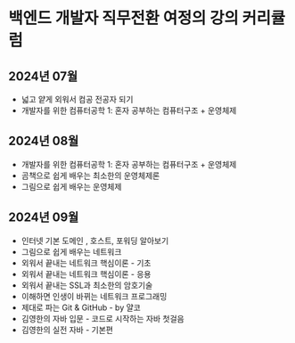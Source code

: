 # 백엔드 개발자 직무전환 여정의 강의 커리큘럼

## 2024년 07월

- 넓고 얕게 외워서 컴공 전공자 되기
- 개발자를 위한 컴퓨터공학 1: 혼자 공부하는 컴퓨터구조 + 운영체제

## 2024년 08월

- 개발자를 위한 컴퓨터공학 1: 혼자 공부하는 컴퓨터구조 + 운영체제
- 곰책으로 쉽게 배우는 최소한의 운영체제론
- 그림으로 쉽게 배우는 운영체제

## 2024년 09월

- 인터넷 기본 도메인 , 호스트, 포워딩 알아보기
- 그림으로 쉽게 배우는 네트워크
- 외워서 끝내는 네트워크 핵심이론 - 기초
- 외워서 끝내는 네트워크 핵심이론 - 응용
- 외워서 끝내는 SSL과 최소한의 암호기술
- 이해하면 인생이 바뀌는 네트워크 프로그래밍
- 제대로 파는 Git & GitHub - by 얄코
- 김영한의 자바 입문 - 코드로 시작하는 자바 첫걸음
- 김영한의 실전 자바 - 기본편
